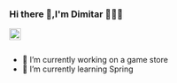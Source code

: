 ### Hi there 👋,I'm Dimitar 👨🏻‍🎓 
<a href="https://www.facebook.com/profile.php?id=100025437246884">
  <img align="left" alt="Dimitar Ivanov | Facebook" width="21px" src="https://pngimg.com/uploads/facebook_logos/facebook_logos_PNG19754.png"/>
</a>

<br />
<br />

- 🔭 I’m currently working on a game store 
- 🌱 I’m currently learning Spring
<!--
**dimitar-ivanov-ivanov/dimitar-ivanov-ivanov** is a ✨ _special_ ✨ repository because its `README.md` (this file) appears on your GitHub profile.

Here are some ideas to get you started:

- 🔭 I’m currently working on ...
- 🌱 I’m currently learning ...
- 👯 I’m looking to collaborate on ...
- 🤔 I’m looking for help with ...
- 💬 Ask me about ...
- 📫 How to reach me: ...
- 😄 Pronouns: ...
- ⚡ Fun fact: ...
-->
